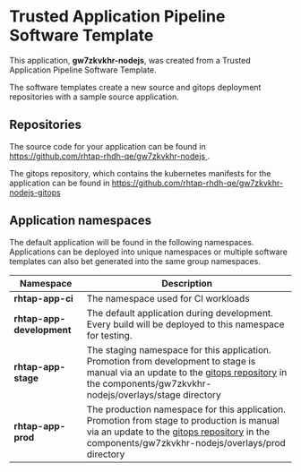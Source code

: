 # Trusted Application Pipeline Software Template

This application, **gw7zkvkhr-nodejs**, was created from a Trusted Application Pipeline Software Template.

The software templates create a new source and gitops deployment repositories with a sample source application. 

## Repositories

The source code for your application can be found in [https://github.com/rhtap-rhdh-qe/gw7zkvkhr-nodejs ](https://github.com/rhtap-rhdh-qe/gw7zkvkhr-nodejs ).
 
The gitops repository, which contains the kubernetes manifests for the application can be found in 
[https://github.com/rhtap-rhdh-qe/gw7zkvkhr-nodejs-gitops ](https://github.com/rhtap-rhdh-qe/gw7zkvkhr-nodejs-gitops ) 

## Application namespaces 

The default application will be found in the following namespaces. Applications can be deployed into unique namespaces or multiple software templates can also bet generated into the same group namespaces.  

|  Namespace   |  Description   |  
| -------- | -------- |
| **rhtap-app-ci** | The namespace used for CI workloads |
| **rhtap-app-development** | The default application during development. Every build will be deployed to this namespace for testing. |
| **rhtap-app-stage** | The staging namespace for this application. Promotion from development to stage is manual via an update to the [gitops repository](https://github.com/rhtap-rhdh-qe/gw7zkvkhr-nodejs-gitops ) in the components/gw7zkvkhr-nodejs/overlays/stage directory |
| **rhtap-app-prod** | The production namespace for this application. Promotion from stage to production is manual via an update to the [gitops repository](https://github.com/rhtap-rhdh-qe/gw7zkvkhr-nodejs-gitops ) in the components/gw7zkvkhr-nodejs/overlays/prod directory |